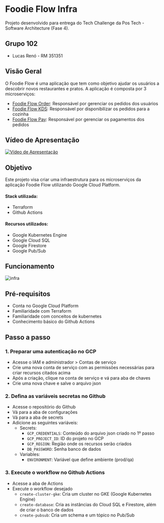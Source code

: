 # Foodie Flow Infra

Projeto desenvolvido para entrega do Tech Challenge da Pos Tech - Software Architecture (Fase 4).

## Grupo 102
- Lucas Renó - RM 351351

## Visão Geral
O Foodie Flow é uma aplicação que tem como objetivo ajudar os usuários a descobrir novos restaurantes e pratos. A aplicação é composta por 3 microserviços:
- [Foodie Flow Order](https://github.com/lucasreno/FoodieFlowOrder): Responsável por gerenciar os pedidos dos usuários
- [Foodie Flow KDS](https://github.com/lucasreno/FoodieFlowKDS): Responsável por disponibilizar os pedidos para a cozinha
- [Foodie Flow Pay](https://github.com/lucasreno/FoodieFlowPay): Responsável por gerenciar os pagamentos dos pedidos

## Vídeo de Apresentação
[![Vídeo de Apresentação](https://img.youtube.com/vi/1Q6Q1Q1Q1Q1Q/0.jpg)](https://www.youtube.com/watch?v=1Q6Q1Q1Q1Q1Q)

## Objetivo

Este projeto visa criar uma infraestrutura para os microserviços da aplicação Foodie Flow utilizando Google Cloud Platform.

#### Stack utilizada:
- Terraform
- Github Actions

#### Recursos utilizados:
- Google Kubernetes Engine
- Google Cloud SQL
- Google Firestore
- Google Pub/Sub

## Funcionamento
![infra](https://github.com/lucasreno/FoodieFlowInfra/assets/62509668/7c38cada-664a-4c45-a5c0-d3b0f7cdce47)


## Pré-requisitos
- Conta no Google Cloud Platform
- Familiaridade com Terraform
- Familiaridade com conceitos de kubernetes
- Conhecimento básico do Github Actions

## Passo a passo

### 1. Preparar uma autenticação no GCP
- Acesse o IAM e administrador > Contas de serviço
- Crie uma nova conta de serviço com as permissões necessárias para criar recursos citados acima
- Após a criação, clique na conta de serviço e vá para aba de chaves
- Crie uma nova chave e salve o arquivo json

### 2. Defina as variáveis secretas no Github
- Acesse o repositório do Github
- Vá para a aba de configurações
- Vá para a aba de secrets
- Adicione as seguintes variáveis:
    - Secrets:
        - `GCP_CREDENTIALS`: Conteúdo do arquivo json criado no 1º passo
        - `GCP_PROJECT_ID`: ID do projeto no GCP
        - `GCP_REGION`: Região onde os recursos serão criados
        - `DB_PASSWORD`: Senha banco de dados
    - Variables:
        - `ENVIRONMENT`: Variável que define ambiente (prod/qa)

### 3. Execute o workflow no Github Actions
- Acesse a aba de Actions
- Execute o workflow desejado
    - `create-cluster-gke`: Cria um cluster no GKE (Google Kubernetes Engine)
    - `create-database`: Cria as instâncias do Cloud SQL e Firestore, além de criar o banco de dados
    - `create-pubsub`: Cria um schema e um tópico no Pub/Sub

